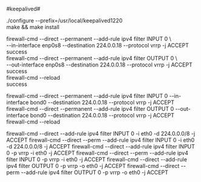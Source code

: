 #keepalived#

./configure --prefix=/usr/local/keepalived1220   
make && make install   


firewall-cmd --direct --permanent --add-rule ipv4 filter INPUT 0 \  
  --in-interface enp0s8 --destination 224.0.0.18 --protocol vrrp -j ACCEPT  
success  
firewall-cmd --direct --permanent --add-rule ipv4 filter OUTPUT 0 \  
  --out-interface enp0s8 --destination 224.0.0.18 --protocol vrrp -j ACCEPT  
success  
firewall-cmd --reload  
success  

firewall-cmd --direct --permanent --add-rule ipv4 filter INPUT 0 --in-interface bond0 --destination 224.0.0.18 --protocol vrrp -j ACCEPT  
firewall-cmd --direct --permanent --add-rule ipv4 filter OUTPUT 0 --out-interface bond0 --destination 224.0.0.18 --protocol vrrp -j ACCEPT  
firewall-cmd --reload 

firewall-cmd --direct --add-rule ipv4 filter INPUT 0 -i eth0 -d 224.0.0.0/8 -j ACCEPT
firewall-cmd --direct --perm --add-rule ipv4 filter INPUT 0 -i eth0 -d 224.0.0.0/8 -j ACCEPT
firewall-cmd --direct --add-rule ipv4 filter INPUT 0 -p vrrp -i eth0 -j ACCEPT
firewall-cmd --direct --perm --add-rule ipv4 filter INPUT 0 -p vrrp -i eth0 -j ACCEPT
firewall-cmd --direct --add-rule ipv4 filter OUTPUT 0 -p vrrp -o eth0 -j ACCEPT
firewall-cmd --direct --perm --add-rule ipv4 filter OUTPUT 0 -p vrrp -o eth0 -j ACCEPT
 
